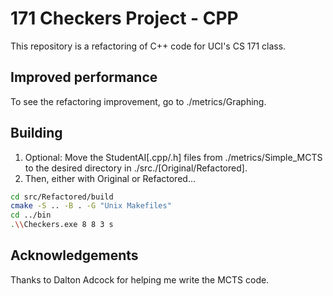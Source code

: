 # 171 Checkers Project - CPP
This repository is a refactoring of C++ code for UCI's CS 171 class.

## Improved performance
To see the refactoring improvement, go to ./metrics/Graphing.

## Building
1. Optional: Move the StudentAI[.cpp/.h] files from ./metrics/Simple_MCTS to the desired directory in ./src./[Original/Refactored].
2. Then, either with Original or Refactored...
```bash
cd src/Refactored/build
cmake -S .. -B . -G "Unix Makefiles"
cd ../bin
.\\Checkers.exe 8 8 3 s
```

## Acknowledgements
Thanks to Dalton Adcock for helping me write the MCTS code.